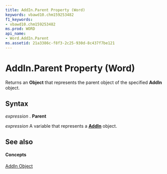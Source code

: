 ```yaml
---
title: AddIn.Parent Property (Word)
keywords: vbawd10.chm159253482
f1_keywords:
- vbawd10.chm159253482
ms.prod: WORD
api_name:
- Word.AddIn.Parent
ms.assetid: 21a3386c-f8f3-2c25-930d-8c437f7be121
---
```



# AddIn.Parent Property (Word)

Returns an  **Object** that represents the parent object of the specified **AddIn** object.


## Syntax

 _expression_ . **Parent**

 _expression_ A variable that represents a **[AddIn](addin-object-word.md)** object.


## See also


#### Concepts


[AddIn Object](addin-object-word.md)

